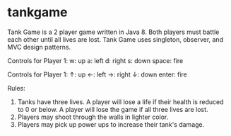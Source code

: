# tankgame
Tank Game is a 2 player game written in Java 8. Both players must battle each other until all lives are lost. Tank Game uses singleton, observer, and MVC design patterns. 

Controls for Player 1:
  w: up
  a: left
  d: right
  s: down
  space: fire
 
Controls for Player 1:
  ↑: up
  ←: left
  →: right
  ↓: down
  enter: fire
  
Rules:
  1) Tanks have three lives. A player will lose a life if their health is reduced to 0 or below. A player will lose the game if all three lives are lost.
  2) Players may shoot through the walls in lighter color.
  3) Players may pick up power ups to increase their tank's damage.
